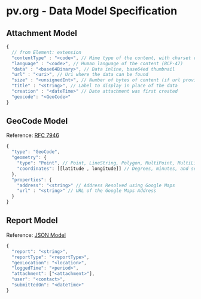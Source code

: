 # pv.org - Data Model Specification


## Attachment Model ##
```javascript
{
  // from Element: extension
  "contentType" : "<code>", // Mime type of the content, with charset etc. 
  "language" : "<code>", // Human language of the content (BCP-47) 
  "data" : "<base64Binary>", // Data inline, base64ed thumbnail
  "url" : "<uri>", // Uri where the data can be found
  "size" : "<unsignedInt>", // Number of bytes of content (if url provided)
  "title" : "<string>", // Label to display in place of the data
  "creation" : "<dateTime>" // Date attachment was first created
  "geocode": "<GeoCode>"
}
```


## GeoCode Model ##
Reference: [RFC 7946](https://tools.ietf.org/html/rfc7946) 
```javascript
{
  "type": "GeoCode", 
  "geometry": {
    "type": "Point", // Point, LineString, Polygon, MultiPoint, MultiLineString, MultiPolygon, and GeometryCollection
    "coordinates": [[latitude , longitude]] // Degrees, minutes, and seconds (DMS): 41°24'12.2"N 2°10'26.5"E
  },
  "properties": {
    "address": "<string>" // Address Resolved using Google Maps
    "url" : "<string>" // URL of the Google Maps Address
  }
}
```

## Report Model ##
Reference: [JSON Model](http://www.jsoneditoronline.org/?id=5d211512bdec88d9dba2d431df07fe5a)
```javascript
{
  "report": "<string>",
  "reportType": "<reportType>",
  "geoLocation": "<location>",
  "loggedTime": "<period>",
  "attachment": ["<attachment>"],
  "user": "<contact>",
  "submittedOn": "<dateTime>"
}
```